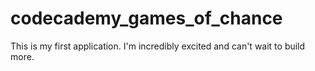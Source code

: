 # codecademy_games_of_chance

This is my first application. I'm incredibly excited and can't wait to build more.
